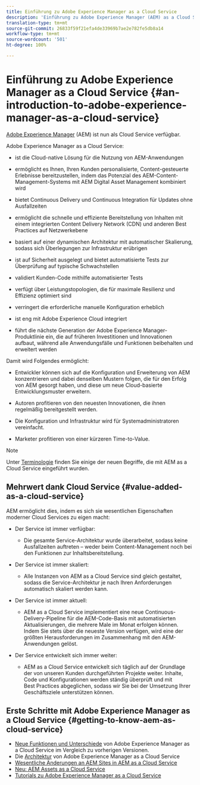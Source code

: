 ```yaml
---
title: Einführung zu Adobe Experience Manager as a Cloud Service
description: 'Einführung zu Adobe Experience Manager (AEM) as a Cloud Service '
translation-type: tm+mt
source-git-commit: 26833f59f21efa4de33969b7ae2e782fe5db8a14
workflow-type: tm+mt
source-wordcount: '501'
ht-degree: 100%

---
```



# Einführung zu Adobe Experience Manager as a Cloud Service {#an-introduction-to-adobe-experience-manager-as-a-cloud-service}

[Adobe Experience Manager](https://www.adobe.com/de/marketing/experience-manager.html) (AEM) ist nun als Cloud Service verfügbar.

Adobe Experience Manager as a Cloud Service:

* ist die Cloud-native Lösung für die Nutzung von AEM-Anwendungen

* ermöglicht es Ihnen, Ihren Kunden personalisierte, Content-gesteuerte Erlebnisse bereitzustellen, indem das Potenzial des AEM-Content-Management-Systems mit AEM Digital Asset Management kombiniert wird

* bietet Continuous Delivery und Continuous Integration für Updates ohne Ausfallzeiten

* ermöglicht die schnelle und effiziente Bereitstellung von Inhalten mit einem integrierten Content Delivery Network (CDN) und anderen Best Practices auf Netzwerkebene

* basiert auf einer dynamischen Architektur mit automatischer Skalierung, sodass sich Überlegungen zur Infrastruktur erübrigen

* ist auf Sicherheit ausgelegt und bietet automatisierte Tests zur Überprüfung auf typische Schwachstellen

* validiert Kunden-Code mithilfe automatisierter Tests

* verfügt über Leistungstopologien, die für maximale Resilienz und Effizienz optimiert sind

* verringert die erforderliche manuelle Konfiguration erheblich

* ist eng mit Adobe Experience Cloud integriert

* führt die nächste Generation der Adobe Experience Manager-Produktlinie ein, die auf früheren Investitionen und Innovationen aufbaut, während alle Anwendungsfälle und Funktionen beibehalten und erweitert werden

Damit wird Folgendes ermöglicht:

* Entwickler können sich auf die Konfiguration und Erweiterung von AEM konzentrieren und dabei denselben Mustern folgen, die für den Erfolg von AEM gesorgt haben, und diese um neue Cloud-basierte Entwicklungsmuster erweitern.

* Autoren profitieren von den neuesten Innovationen, die ihnen regelmäßig bereitgestellt werden.

* Die Konfiguration und Infrastruktur wird für Systemadministratoren vereinfacht.

* Marketer profitieren von einer kürzeren Time-to-Value.

>[!NOTE]
>
>Unter [Terminologie](terminology.md) finden Sie einige der neuen Begriffe, die mit AEM as a Cloud Service eingeführt wurden.

## Mehrwert dank Cloud Service {#value-added-as-a-cloud-service}

AEM ermöglicht dies, indem es sich sie wesentlichen Eigenschaften moderner Cloud Services zu eigen macht:

* Der Service ist immer verfügbar:

   * Die gesamte Service-Architektur wurde überarbeitet, sodass keine Ausfallzeiten auftreten – weder beim Content-Management noch bei den Funktionen zur Inhaltsbereitstellung.

* Der Service ist immer skaliert:

   * Alle Instanzen von AEM as a Cloud Service sind gleich gestaltet, sodass die Service-Architektur je nach Ihren Anforderungen automatisch skaliert werden kann.

* Der Service ist immer aktuell:

   * AEM as a Cloud Service implementiert eine neue Continuous-Delivery-Pipeline für die AEM-Code-Basis mit automatisierten Aktualisierungen, die mehrere Male im Monat erfolgen können. Indem Sie stets über die neueste Version verfügen, wird eine der größten Herausforderungen im Zusammenhang mit den AEM-Anwendungen gelöst.

* Der Service entwickelt sich immer weiter:

   * AEM as a Cloud Service entwickelt sich täglich auf der Grundlage der von unseren Kunden durchgeführten Projekte weiter. Inhalte, Code und Konfigurationen werden ständig überprüft und mit Best Practices abgeglichen, sodass wir Sie bei der Umsetzung Ihrer Geschäftsziele unterstützen können.

## Erste Schritte mit Adobe Experience Manager as a Cloud Service {#getting-to-know-aem-as-cloud-service}

* [Neue Funktionen und Unterschiede](/help/overview/what-is-new-and-different.md) von Adobe Experience Manager as a Cloud Service im Vergleich zu vorherigen Versionen.
* Die [Architektur](/help/core-concepts/architecture.md) von Adobe Experience Manager as a Cloud Service
* [Wesentliche Änderungen an AEM Sites in AEM as a Cloud Service](/help/sites-cloud/sites-cloud-changes.md)
* [Neu: AEM Assets as a Cloud Service](/help/assets/overview.md)
* [Tutorials zu Adobe Experience Manager as a Cloud Service](https://docs.adobe.com/content/help/en/experience-manager-learn/cloud-service/overview.html)